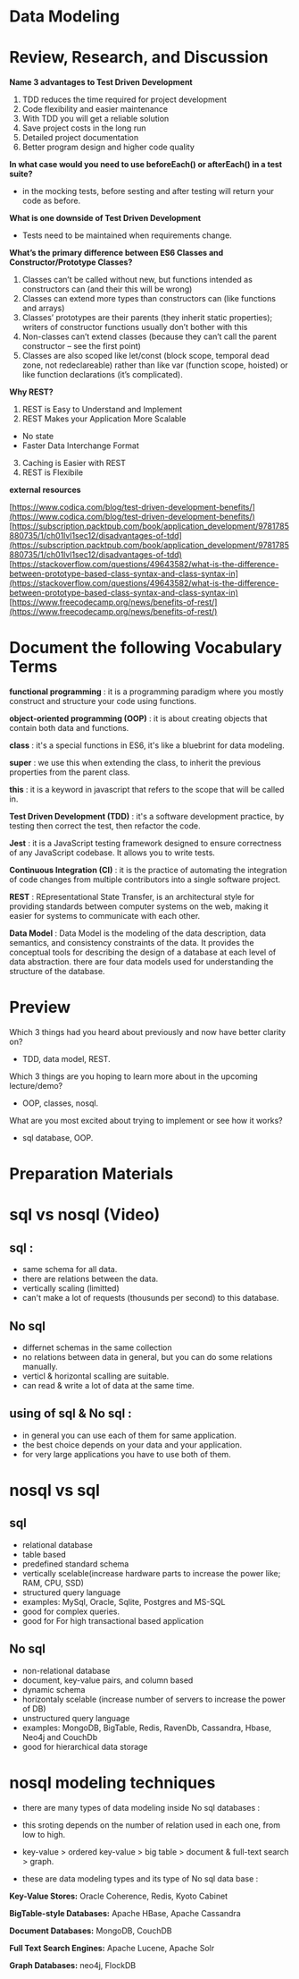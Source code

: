 # Data Modeling

# Review, Research, and Discussion

**Name 3 advantages to Test Driven Development**

1. TDD reduces the time required for project development
2. Code flexibility and easier maintenance
3. With TDD you will get a reliable solution
4. Save project costs in the long run
5. Detailed project documentation
6. Better program design and higher code quality

**In what case would you need to use beforeEach() or afterEach() in a test suite?**

- in the mocking tests, before sesting and after testing will return your code as before.

**What is one downside of Test Driven Development**

- Tests need to be maintained when requirements change.

**What’s the primary difference between ES6 Classes and Constructor/Prototype Classes?**

1. Classes can’t be called without new, but functions intended as constructors can (and their this will be wrong)
2. Classes can extend more types than constructors can (like functions and arrays)
3. Classes’ prototypes are their parents (they inherit static properties); writers of constructor functions usually don’t bother with this
4. Non-classes can’t extend classes (because they can’t call the parent constructor – see the first point)
5. Classes are also scoped like let/const (block scope, temporal dead zone, not redeclareable) rather than like var (function scope, hoisted) or like function declarations (it’s complicated).

**Why REST?**

1. REST is Easy to Understand and Implement
2. REST Makes your Application More Scalable

- No state
- Faster Data Interchange Format

3. Caching is Easier with REST
4. REST is Flexibile

**external resources**

[https://www.codica.com/blog/test-driven-development-benefits/](https://www.codica.com/blog/test-driven-development-benefits/)
[https://subscription.packtpub.com/book/application_development/9781785880735/1/ch01lvl1sec12/disadvantages-of-tdd](https://subscription.packtpub.com/book/application_development/9781785880735/1/ch01lvl1sec12/disadvantages-of-tdd)
[https://stackoverflow.com/questions/49643582/what-is-the-difference-between-prototype-based-class-syntax-and-class-syntax-in](https://stackoverflow.com/questions/49643582/what-is-the-difference-between-prototype-based-class-syntax-and-class-syntax-in)
[https://www.freecodecamp.org/news/benefits-of-rest/](https://www.freecodecamp.org/news/benefits-of-rest/)

# Document the following Vocabulary Terms

**functional programming** : it is a programming paradigm where you mostly construct and structure your code using functions.

**object-oriented programming (OOP)** : it is about creating objects that contain both data and functions.

**class** : it's a special functions in ES6, it's like a bluebrint for data modeling.

**super** : we use this when extending the class, to inherit the previous properties from the parent class.

**this** : it is a keyword in javascript that refers to the scope that will be called in.

**Test Driven Development (TDD)** : it's a software development practice, by testing then correct the test, then refactor the code.

**Jest** : it is a JavaScript testing framework designed to ensure correctness of any JavaScript codebase. It allows you to write tests.

**Continuous Integration (CI)** : it is the practice of automating the integration of code changes from multiple contributors into a single software project.

**REST** : REpresentational State Transfer, is an architectural style for providing standards between computer systems on the web, making it easier for systems to communicate with each other.

**Data Model** : Data Model is the modeling of the data description, data semantics, and consistency constraints of the data. It provides the conceptual tools for describing the design of a database at each level of data abstraction. there are four data models used for understanding the structure of the database.

# Preview

Which 3 things had you heard about previously and now have better clarity on?

- TDD, data model, REST.

Which 3 things are you hoping to learn more about in the upcoming lecture/demo?

- OOP, classes, nosql.

What are you most excited about trying to implement or see how it works?

- sql database, OOP.

# Preparation Materials

# sql vs nosql (Video)

## sql :

- same schema for all data.
- there are relations between the data.
- vertically scaling (limitted)
- can't make a lot of requests (thousunds per second) to this database.

## No sql

- differnet schemas in the same collection
- no relations between data in general, but you can do some relations manually.
- verticl & horizontal scalling are suitable.
- can read & write a lot of data at the same time.

## using of sql & No sql :

- in general you can use each of them for same application.
- the best choice depends on your data and your application.
- for very large applications you have to use both of them.

# nosql vs sql

## sql

- relational database
- table based
- predefined standard schema
- vertically scelable(increase hardware parts to increase the power like; RAM, CPU, SSD)
- structured query language
- examples: MySql, Oracle, Sqlite, Postgres and MS-SQL
- good for complex queries.
- good for For high transactional based application

## No sql

- non-relational database
- document, key-value pairs, and column based
- dynamic schema
- horizontaly scelable (increase number of servers to increase the power of DB)
- unstructured query language
- examples: MongoDB, BigTable, Redis, RavenDb, Cassandra, Hbase, Neo4j and CouchDb
- good for hierarchical data storage

# nosql modeling techniques

- there are many types of data modeling inside No sql databases :
- this sroting depends on the number of relation used in each one, from low to high.
- key-value > ordered key-value > big table > document & full-text search > graph.

- these are data modeling types and its type of No sql data base :

**Key-Value Stores:** Oracle Coherence, Redis, Kyoto Cabinet

**BigTable-style Databases:** Apache HBase, Apache Cassandra

**Document Databases:** MongoDB, CouchDB

**Full Text Search Engines:** Apache Lucene, Apache Solr

**Graph Databases:** neo4j, FlockDB
